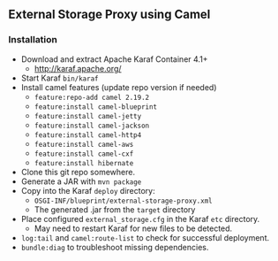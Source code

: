## External Storage Proxy using Camel

### Installation

- Download and extract Apache Karaf Container 4.1+
  - http://karaf.apache.org/
- Start Karaf `bin/karaf`
- Install camel features (update repo version if needed)
  - `feature:repo-add camel 2.19.2`
  - `feature:install camel-blueprint`
  - `feature:install camel-jetty`
  - `feature:install camel-jackson`
  - `feature:install camel-http4`
  - `feature:install camel-aws`
  - `feature:install camel-cxf`
  - `feature:install hibernate`
- Clone this git repo somewhere.
- Generate a JAR with `mvn package`    
- Copy into the Karaf `deploy` directory:
  - `OSGI-INF/blueprint/external-storage-proxy.xml`
  - The generated .jar from the `target` directory 
- Place configured `external_storage.cfg` in the Karaf `etc` directory.
  - May need to restart Karaf for new files to be detected.  
- `log:tail` and `camel:route-list` to check for successful deployment.
- `bundle:diag` to troubleshoot missing dependencies.
